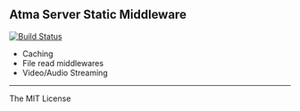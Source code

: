 Atma Server Static Middleware
-----
[![Build Status](https://travis-ci.org/atmajs/atma-server-static.png?branch=master)](https://travis-ci.org/atmajs/atma-server-static)

- Caching
- File read middlewares
- Video/Audio Streaming

----
The MIT License